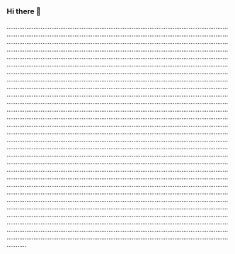 ### Hi there 👋

.......................................................................................................................................................................................................................................................................................................................................................................................................................................................................................................................................................................................................................................................................................................................................................................................................................................................................................................................................................................................................................................................................................................................................................................................................................................................................................................................................................................................................................................................................................................................................................................................................................................................................................................................................................................................................................................................................................................................................................................................................................................................................................................................................................................................................................................................................................................................................................................................................................................................................................................................................................................................................................................................................................................................................................................................................................................................................................................................................................................................................................................................................................................................................................................................................................................................................................................................................................................................................................................................................................................................................................................................................................................................................................................................................................